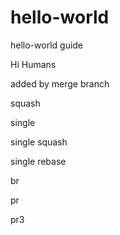 # hello-world
hello-world guide

Hi Humans

added by merge branch

squash

single

single squash

single rebase

br

pr

pr3
